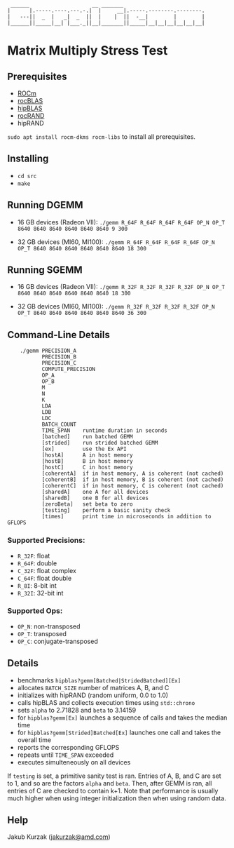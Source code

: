 ```
 ______                    __ _______
|      |.-----.----.---.-.|  |     __|.-----.--------.--------.
|   ---||  _  |   _|  _  ||  |    |  ||  -__|        |        |
|______||_____|__| |___._||__|_______||_____|__|__|__|__|__|__|
```
# Matrix Multiply Stress Test

## Prerequisites

* [ROCm][]
* [rocBLAS][]
* [hipBLAS][]
* [rocRAND][]
* hipRAND

`sudo apt install rocm-dkms rocm-libs` to install all prerequisites.

## Installing

* `cd src`
* `make`

## Running DGEMM

* 16 GB devices (Radeon VII): `./gemm R_64F R_64F R_64F R_64F OP_N OP_T 8640 8640 8640 8640 8640 8640 9 300`

* 32 GB devices (MI60, MI100): `./gemm R_64F R_64F R_64F R_64F OP_N OP_T 8640 8640 8640 8640 8640 8640 18 300`

## Running SGEMM

* 16 GB devices (Radeon VII): `./gemm R_32F R_32F R_32F R_32F OP_N OP_T 8640 8640 8640 8640 8640 8640 18 300`

* 32 GB devices (MI60, MI100): `./gemm R_32F R_32F R_32F R_32F OP_N OP_T 8640 8640 8640 8640 8640 8640 36 300`

## Command-Line Details

```
    ./gemm PRECISION_A
           PRECISION_B
           PRECISION_C
           COMPUTE_PRECISION
           OP_A
           OP_B
           M
           N
           K
           LDA
           LDB
           LDC
           BATCH_COUNT
           TIME_SPAN    runtime duration in seconds
           [batched]    run batched GEMM
           [strided]    run strided batched GEMM
           [ex]         use the Ex API
           [hostA]      A in host memory
           [hostB]      B in host memory
           [hostC]      C in host memory
           [coherentA]  if in host memory, A is coherent (not cached)
           [coherentB]  if in host memory, B is coherent (not cached)
           [coherentC]  if in host memory, C is coherent (not cached)
           [sharedA]    one A for all devices
           [sharedB]    one B for all devices
           [zeroBeta]   set beta to zero
           [testing]    perform a basic sanity check
           [times]      print time in microseconds in addition to GFLOPS 
```

### Supported Precisions:

* `R_32F`: float
* `R_64F`: double
* `C_32F`: float complex
* `C_64F`: float double
* `R_8I`:  8-bit int
* `R_32I`: 32-bit int

### Supported Ops:

* `OP_N`: non-transposed
* `OP_T`: transposed
* `OP_C`: conjugate-transposed

## Details

* benchmarks `hipblas?gemm[Batched|StridedBatched][Ex]`
* allocates `BATCH_SIZE` number of matrices A, B, and C
* initializes with hipRAND (random uniform, 0.0 to 1.0)
* calls hipBLAS and collects execution times using `std::chrono`
* sets `alpha` to 2.71828 and `beta` to 3.14159
* for `hipblas?gemm[Ex]` launches a sequence of calls and takes the median time
* for `hipblas?gemm[Strided]Batched[Ex]` launches one call and takes the overall time
* reports the corresponding GFLOPS
* repeats until `TIME_SPAN` exceeded
* executes simulteneously on all devices

If `testing` is set, a primitive sanity test is ran.
Entries of A, B, and C are set to 1, and so are the factors `alpha` and `beta`.
Then, after GEMM is ran, all entries of C are checked to contain k+1.
Note that performance is usually much higher when using integer initialization
then when using random data.

## Help

Jakub Kurzak (<jakurzak@amd.com>)

[ROCm]: https://github.com/RadeonOpenCompute/ROCm
[rocBLAS]: https://github.com/ROCmSoftwarePlatform/rocBLAS
[hipBLAS]: https://github.com/ROCmSoftwarePlatform/hipBLAS
[rocRAND]: https://github.com/ROCmSoftwarePlatform/rocRAND
